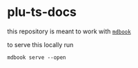 # plu-ts-docs

this repository is meant to work with [`mdbook`](https://rust-lang.github.io/mdBook/)

to serve this locally run
```
mdbook serve --open
```